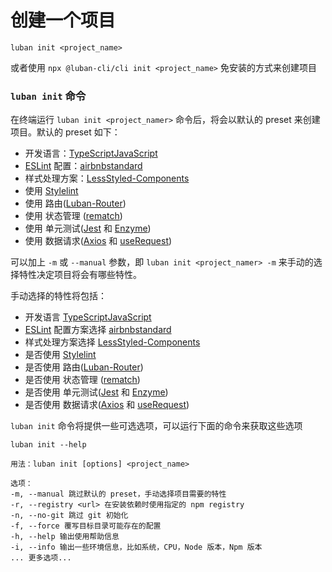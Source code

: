 # 创建一个项目

```shell
luban init <project_name>
```

或者使用 `npx @luban-cli/cli init <project_name>` 免安装的方式来创建项目

### `luban init` 命令


在终端运行 `luban init <project_namer>` 命令后，将会以默认的 preset 来创建项目。默认的 preset 如下：

+ 开发语言：<a-radio-group value='ts'><a-radio value='ts'>[TypeScript](http://www.typescriptlang.org/)</a-radio><a-radio value='js'>[JavaScript](https://developer.mozilla.org/zh-CN/docs/Web/JavaScript)</a-radio></a-radio-group>
+ [ESLint](https://eslint.org/) 配置：<a-radio-group value='airbnb'><a-radio checked value='airbnb'>[airbnb](https://www.npmjs.com/package/eslint-config-airbnb)</a-radio><a-radio value='standard'>[standard](https://www.npmjs.com/package/eslint-config-standard)</a-radio></a-radio-group>
+ 样式处理方案：<a-radio-group value='less'><a-radio checked value='less'>[Less](http://lesscss.org/)</a-radio><a-radio value='sc'>[Styled-Components](https://styled-components.com/)</a-radio></a-radio-group>
+ 使用 <a-checkbox checked>[Stylelint](https://stylelint.io/)</a-checkbox>
+ 使用 <a-checkbox checked>路由([Luban-Router](https://www.npmjs.com/package/luban-router))</a-checkbox>
+ 使用 <a-checkbox checked>状态管理 ([rematch](https://rematch.github.io/rematch/#/))</a-checkbox>
+ 使用 <a-checkbox checked>单元测试([Jest](https://jestjs.io/) 和 [Enzyme](https://enzymejs.github.io/enzyme/))</a-checkbox>
+ 使用 <a-checkbox checked>数据请求([Axios](https://github.com/axios/axios) 和 [useRequest]())</a-checkbox>

可以加上 `-m` 或 `--manual` 参数，即 `luban init <project_namer> -m` 来手动的选择特性决定项目将会有哪些特性。

手动选择的特性将包括：

- 开发语言 <a-radio-group><a-radio value='ts'>[TypeScript](http://www.typescriptlang.org/)</a-radio><a-radio value='js'>[JavaScript](https://developer.mozilla.org/zh-CN/docs/Web/JavaScript)</a-radio></a-radio-group>
- [ESLint](https://eslint.org/) 配置方案选择 <a-radio-group><a-radio value='airbnb'>[airbnb](https://www.npmjs.com/package/eslint-config-airbnb)</a-radio><a-radio value='standard'>[standard](https://www.npmjs.com/package/eslint-config-standard)</a-radio></a-radio-group>
- 样式处理方案选择 <a-radio-group><a-radio value='less'>[Less](http://lesscss.org/)</a-radio><a-radio value='sc'>[Styled-Components](https://styled-components.com/)</a-radio></a-radio-group>
- 是否使用 <a-checkbox>[Stylelint](https://stylelint.io/)</a-checkbox>
- 是否使用 <a-checkbox>路由([Luban-Router](https://www.npmjs.com/package/luban-router))</a-checkbox>
- 是否使用 <a-checkbox>状态管理 ([rematch](https://rematch.github.io/rematch/#/))</a-checkbox>
- 是否使用 <a-checkbox>单元测试([Jest](https://jestjs.io/) 和 [Enzyme](https://enzymejs.github.io/enzyme/))</a-checkbox>
- 是否使用 <a-checkbox>数据请求([Axios](https://github.com/axios/axios) 和 [useRequest]())</a-checkbox>

`luban init` 命令将提供一些可选选项，可以运行下面的命令来获取这些选项

```shell
luban init --help
```

```shell
用法：luban init [options] <project_name>

选项：
-m, --manual 跳过默认的 preset，手动选择项目需要的特性
-r, --registry <url> 在安装依赖时使用指定的 npm registry
-n, --no-git 跳过 git 初始化
-f, --force 覆写目标目录可能存在的配置
-h, --help 输出使用帮助信息
-i, --info 输出一些环境信息，比如系统，CPU，Node 版本，Npm 版本
... 更多选项...
```
